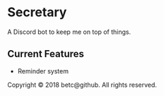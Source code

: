 # Secretary

A Discord bot to keep me on top of things.

## Current Features

* Reminder system

Copyright © 2018 betc@github. All rights reserved.